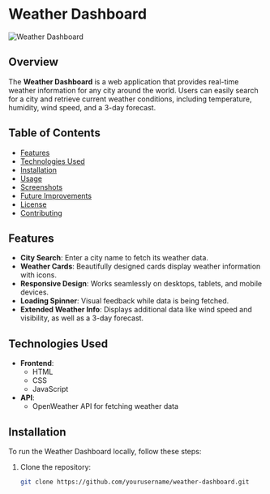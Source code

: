 # Weather Dashboard

![Weather Dashboard]([Screenshot(18).png](https://github.com/Yushmanth-divi/Weather-Dashboard-using-OpenWeather/blob/main/Screenshot%20(18).png))  <!-- Replace with an actual screenshot of your dashboard -->

## Overview
The **Weather Dashboard** is a web application that provides real-time weather information for any city around the world. Users can easily search for a city and retrieve current weather conditions, including temperature, humidity, wind speed, and a 3-day forecast.

## Table of Contents
- [Features](#features)
- [Technologies Used](#technologies-used)
- [Installation](#installation)
- [Usage](#usage)
- [Screenshots](#screenshots)
- [Future Improvements](#future-improvements)
- [License](#license)
- [Contributing](#contributing)

## Features
- **City Search**: Enter a city name to fetch its weather data.
- **Weather Cards**: Beautifully designed cards display weather information with icons.
- **Responsive Design**: Works seamlessly on desktops, tablets, and mobile devices.
- **Loading Spinner**: Visual feedback while data is being fetched.
- **Extended Weather Info**: Displays additional data like wind speed and visibility, as well as a 3-day forecast.

## Technologies Used
- **Frontend**: 
  - HTML
  - CSS
  - JavaScript
- **API**: 
  - OpenWeather API for fetching weather data

## Installation
To run the Weather Dashboard locally, follow these steps:

1. Clone the repository:
   ```bash
   git clone https://github.com/yourusername/weather-dashboard.git
